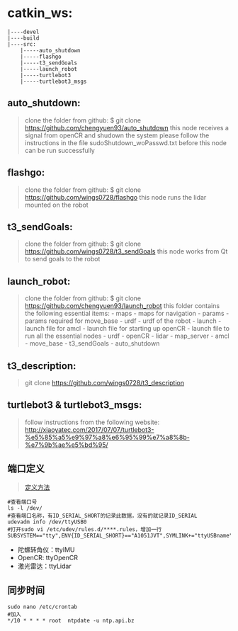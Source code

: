 # catkin_ws:
	|----devel
	|----build
	|----src:
		|-----auto_shutdown
		|-----flashgo
		|-----t3_sendGoals
		|-----launch_robot
		|-----turtlebot3
		|-----turtlebot3_msgs


## auto_shutdown:
>	clone the folder from github:
>		$ git clone https://github.com/chengyuen93/auto_shutdown
>	this node receives a signal from openCR and shudown the system
>	please follow the instructions in the file sudoShutdown_woPasswd.txt before this node can be run successfully

## flashgo:
>	clone the folder from github:
>		$ git clone https://github.com/wings0728/flashgo
>	this node runs the lidar mounted on the robot

## t3_sendGoals:
>	clone the folder from github:
>		$ git clone https://github.com/wings0728/t3_sendGoals
>	this node works from Qt to send goals to the robot

## launch_robot:
>	clone the folder from github:
>		$ git clone https://github.com/chengyuen93/launch_robot
>	this folder contains the following essential items:
>		- maps 		- maps for navigation
>		- params 	- params required for move_base
>		- urdf		- urdf of the robot
>		- launch	- launch file for amcl
>				- launch file for starting up openCR
>				- launch file to run all the essential nodes
>					- urdf
>					- openCR
>					- lidar
>					- map_server
>					- amcl
>					- move_base
>					- t3_sendGoals
>					- auto_shutdown

## t3_description:
> git clone https://github.com/wings0728/t3_description

## turtlebot3 & turtlebot3_msgs:
>	follow instructions from the following website: 
>		http://xiaoyatec.com/2017/07/07/turtlebot3-%e5%85%a5%e9%97%a8%e6%95%99%e7%a8%8b-%e7%9b%ae%e5%bd%95/


## 端口定义
> [定义方法](http://blog.163.com/zhang_hu_0728/blog/static/24688806720175111326630/)
```shell
#查看端口号
ls -l /dev/
#查看端口名称，有ID_SERIAL_SHORT的记录此数据，没有的就记录ID_SERIAL
udevadm info /dev/ttyUSB0
#打开sudo vi /etc/udev/rules.d/****.rules，增加一行
SUBSYSTEM=="tty",ENV{ID_SERIAL_SHORT}=="A1051JVT",SYMLINK+="ttyUSBname"
```
- 陀螺转角仪：ttyIMU
- OpenCR: ttyOpenCR
- 激光雷达：ttyLidar


## 同步时间
```shell
sudo nano /etc/crontab
#加入
*/10 * * * * root  ntpdate -u ntp.api.bz
```


